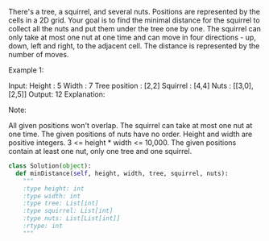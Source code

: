 There's a tree, a squirrel, and several nuts. Positions are represented by the cells in a 2D grid. Your goal is to find the minimal distance for the squirrel to collect all the nuts and put them under the tree one by one. The squirrel can only take at most one nut at one time and can move in four directions - up, down, left and right, to the adjacent cell. The distance is represented by the number of moves. 

Example 1:

Input: 
Height : 5
Width : 7
Tree position : [2,2]
Squirrel : [4,4]
Nuts : [[3,0], [2,5]]
Output: 12
Explanation:




Note:

All given positions won't overlap.
The squirrel can take at most one nut at one time.
The given positions of nuts have no order.
Height and width are positive integers. 3 <= height * width <= 10,000.
The given positions contain at least one nut, only one tree and one squirrel.




```python
class Solution(object):
  def minDistance(self, height, width, tree, squirrel, nuts):
    """
    :type height: int
    :type width: int
    :type tree: List[int]
    :type squirrel: List[int]
    :type nuts: List[List[int]]
    :rtype: int
    """
```
